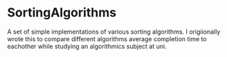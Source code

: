 # SortingAlgorithms

A set of simple implementations of various sorting algorithms.
I origiionally wrote this to compare different algorithms average completion time to eachother while studying an algorithmics subject at uni.

